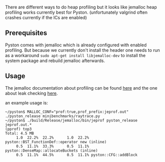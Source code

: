 There are different ways to do heap profiling but it looks like jemalloc heap profiling works currently best for Pyston. (unfortunately valgrind often crashes currently if the ICs are enabled)

## Prerequisites
Pyston comes with jemalloc which is already configured with enabled profiling.
But because we currently don't install the header one needs to run as a workaround `sudo apt-get install libjemalloc-dev` to install the system package and rebuild jemalloc afterwards.

## Usage
The jemalloc documentation about profiling can be found [here](https://github.com/jemalloc/jemalloc/wiki/Use-Case%3A-Heap-Profiling) and the one about leak checking [here](https://github.com/jemalloc/jemalloc/wiki/Use-Case%3A-Leak-Checking).

an example usage is:
```
~/pyston$ MALLOC_CONF="prof:true,prof_prefix:jeprof.out" ./pyston_release minibenchmarks/raytrace.py
~/pyston$ ./build/Release/jemalloc/bin/jeprof pyston_release jeprof.out.*
(pprof) top3
Total: 4.5 MB
     1.0  22.2%  22.2%      1.0  22.2% pyston::BST_FunctionDef::operator new (inline)
     0.5  11.1%  33.3%      0.5  11.1% pyston::DenseMap::allocateBuckets (inline)
     0.5  11.1%  44.5%      0.5  11.1% pyston::CFG::addBlock
```

